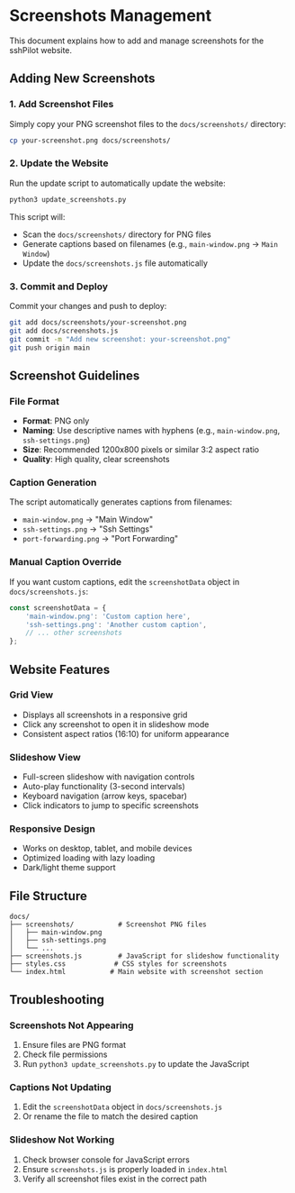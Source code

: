 # Screenshots Management

This document explains how to add and manage screenshots for the sshPilot website.

## Adding New Screenshots

### 1. Add Screenshot Files
Simply copy your PNG screenshot files to the `docs/screenshots/` directory:

```bash
cp your-screenshot.png docs/screenshots/
```

### 2. Update the Website
Run the update script to automatically update the website:

```bash
python3 update_screenshots.py
```

This script will:
- Scan the `docs/screenshots/` directory for PNG files
- Generate captions based on filenames (e.g., `main-window.png` → `Main Window`)
- Update the `docs/screenshots.js` file automatically

### 3. Commit and Deploy
Commit your changes and push to deploy:

```bash
git add docs/screenshots/your-screenshot.png
git add docs/screenshots.js
git commit -m "Add new screenshot: your-screenshot.png"
git push origin main
```

## Screenshot Guidelines

### File Format
- **Format**: PNG only
- **Naming**: Use descriptive names with hyphens (e.g., `main-window.png`, `ssh-settings.png`)
- **Size**: Recommended 1200x800 pixels or similar 3:2 aspect ratio
- **Quality**: High quality, clear screenshots

### Caption Generation
The script automatically generates captions from filenames:
- `main-window.png` → "Main Window"
- `ssh-settings.png` → "Ssh Settings"
- `port-forwarding.png` → "Port Forwarding"

### Manual Caption Override
If you want custom captions, edit the `screenshotData` object in `docs/screenshots.js`:

```javascript
const screenshotData = {
    'main-window.png': 'Custom caption here',
    'ssh-settings.png': 'Another custom caption',
    // ... other screenshots
};
```

## Website Features

### Grid View
- Displays all screenshots in a responsive grid
- Click any screenshot to open it in slideshow mode
- Consistent aspect ratios (16:10) for uniform appearance

### Slideshow View
- Full-screen slideshow with navigation controls
- Auto-play functionality (3-second intervals)
- Keyboard navigation (arrow keys, spacebar)
- Click indicators to jump to specific screenshots

### Responsive Design
- Works on desktop, tablet, and mobile devices
- Optimized loading with lazy loading
- Dark/light theme support

## File Structure

```
docs/
├── screenshots/           # Screenshot PNG files
│   ├── main-window.png
│   ├── ssh-settings.png
│   └── ...
├── screenshots.js         # JavaScript for slideshow functionality
├── styles.css            # CSS styles for screenshots
└── index.html           # Main website with screenshot section
```

## Troubleshooting

### Screenshots Not Appearing
1. Ensure files are PNG format
2. Check file permissions
3. Run `python3 update_screenshots.py` to update the JavaScript

### Captions Not Updating
1. Edit the `screenshotData` object in `docs/screenshots.js`
2. Or rename the file to match the desired caption

### Slideshow Not Working
1. Check browser console for JavaScript errors
2. Ensure `screenshots.js` is properly loaded in `index.html`
3. Verify all screenshot files exist in the correct path
